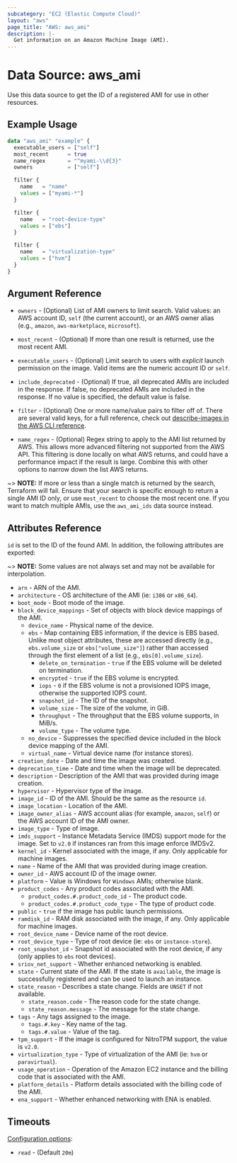 ```yaml
---
subcategory: "EC2 (Elastic Compute Cloud)"
layout: "aws"
page_title: "AWS: aws_ami"
description: |-
  Get information on an Amazon Machine Image (AMI).
---
```


# Data Source: aws_ami

Use this data source to get the ID of a registered AMI for use in other
resources.

## Example Usage

```terraform
data "aws_ami" "example" {
  executable_users = ["self"]
  most_recent      = true
  name_regex       = "^myami-\\d{3}"
  owners           = ["self"]

  filter {
    name   = "name"
    values = ["myami-*"]
  }

  filter {
    name   = "root-device-type"
    values = ["ebs"]
  }

  filter {
    name   = "virtualization-type"
    values = ["hvm"]
  }
}
```

## Argument Reference

* `owners` - (Optional) List of AMI owners to limit search. Valid values: an AWS account ID, `self` (the current account), or an AWS owner alias (e.g., `amazon`, `aws-marketplace`, `microsoft`).

* `most_recent` - (Optional) If more than one result is returned, use the most
recent AMI.

* `executable_users` - (Optional) Limit search to users with *explicit* launch permission on
 the image. Valid items are the numeric account ID or `self`.

* `include_deprecated` - (Optional) If true, all deprecated AMIs are included in the response. If false, no deprecated AMIs are included in the response. If no value is specified, the default value is false.

* `filter` - (Optional) One or more name/value pairs to filter off of. There are
several valid keys, for a full reference, check out
[describe-images in the AWS CLI reference][1].

* `name_regex` - (Optional) Regex string to apply to the AMI list returned
by AWS. This allows more advanced filtering not supported from the AWS API. This
filtering is done locally on what AWS returns, and could have a performance
impact if the result is large. Combine this with other
options to narrow down the list AWS returns.

~> **NOTE:** If more or less than a single match is returned by the search,
Terraform will fail. Ensure that your search is specific enough to return
a single AMI ID only, or use `most_recent` to choose the most recent one. If
you want to match multiple AMIs, use the `aws_ami_ids` data source instead.

## Attributes Reference

`id` is set to the ID of the found AMI. In addition, the following attributes
are exported:

~> **NOTE:** Some values are not always set and may not be available for
interpolation.

* `arn` - ARN of the AMI.
* `architecture` - OS architecture of the AMI (ie: `i386` or `x86_64`).
* `boot_mode` - Boot mode of the image.
* `block_device_mappings` - Set of objects with block device mappings of the AMI.
    * `device_name` - Physical name of the device.
    * `ebs` - Map containing EBS information, if the device is EBS based. Unlike most object attributes, these are accessed directly (e.g., `ebs.volume_size` or `ebs["volume_size"]`) rather than accessed through the first element of a list (e.g., `ebs[0].volume_size`).
        * `delete_on_termination` - `true` if the EBS volume will be deleted on termination.
        * `encrypted` - `true` if the EBS volume is encrypted.
        * `iops` - `0` if the EBS volume is not a provisioned IOPS image, otherwise the supported IOPS count.
        * `snapshot_id` - The ID of the snapshot.
        * `volume_size` - The size of the volume, in GiB.
        * `throughput` - The throughput that the EBS volume supports, in MiB/s.
        * `volume_type` - The volume type.
    * `no_device` - Suppresses the specified device included in the block device mapping of the AMI.
    * `virtual_name` - Virtual device name (for instance stores).
* `creation_date` - Date and time the image was created.
* `deprecation_time` - Date and time when the image will be deprecated.
* `description` - Description of the AMI that was provided during image
  creation.
* `hypervisor` - Hypervisor type of the image.
* `image_id` - ID of the AMI. Should be the same as the resource `id`.
* `image_location` - Location of the AMI.
* `image_owner_alias` - AWS account alias (for example, `amazon`, `self`) or
  the AWS account ID of the AMI owner.
* `image_type` - Type of image.
* `imds_support` - Instance Metadata Service (IMDS) support mode for the image. Set to `v2.0` if instances ran from this image enforce IMDSv2.
* `kernel_id` - Kernel associated with the image, if any. Only applicable
  for machine images.
* `name` - Name of the AMI that was provided during image creation.
* `owner_id` - AWS account ID of the image owner.
* `platform` - Value is Windows for `Windows` AMIs; otherwise blank.
* `product_codes` - Any product codes associated with the AMI.
    * `product_codes.#.product_code_id` - The product code.
    * `product_codes.#.product_code_type` - The type of product code.
* `public` - `true` if the image has public launch permissions.
* `ramdisk_id` - RAM disk associated with the image, if any. Only applicable
  for machine images.
* `root_device_name` - Device name of the root device.
* `root_device_type` - Type of root device (ie: `ebs` or `instance-store`).
* `root_snapshot_id` - Snapshot id associated with the root device, if any
  (only applies to `ebs` root devices).
* `sriov_net_support` - Whether enhanced networking is enabled.
* `state` - Current state of the AMI. If the state is `available`, the image
  is successfully registered and can be used to launch an instance.
* `state_reason` - Describes a state change. Fields are `UNSET` if not available.
    * `state_reason.code` - The reason code for the state change.
    * `state_reason.message` - The message for the state change.
* `tags` - Any tags assigned to the image.
    * `tags.#.key` - Key name of the tag.
    * `tags.#.value` - Value of the tag.
* `tpm_support` - If the image is configured for NitroTPM support, the value is `v2.0`.
* `virtualization_type` - Type of virtualization of the AMI (ie: `hvm` or
  `paravirtual`).
* `usage_operation` - Operation of the Amazon EC2 instance and the billing code that is associated with the AMI.
* `platform_details` - Platform details associated with the billing code of the AMI.
* `ena_support` - Whether enhanced networking with ENA is enabled.

## Timeouts

[Configuration options](https://developer.hashicorp.com/terraform/language/resources/syntax#operation-timeouts):

- `read` - (Default `20m`)

[1]: https://awscli.amazonaws.com/v2/documentation/api/latest/reference/ec2/describe-images.html
